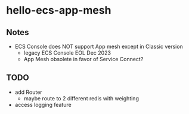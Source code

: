# hello-ecs-app-mesh

## Notes

- ECS Console does NOT support App mesh except in Classic version
  - legacy ECS Console EOL Dec 2023
  - App Mesh obsolete in favor of Service Connect?

## TODO

- add Router
    - maybe route to 2 different redis with weighting
- access logging feature

